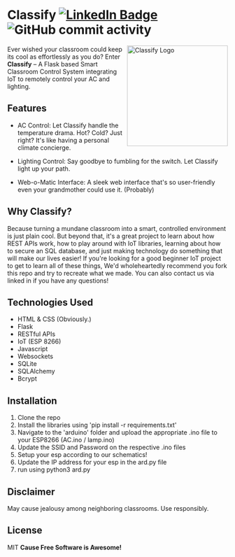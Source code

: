 # Classify  [![LinkedIn Badge](https://img.shields.io/badge/-Tamatimtam🍫-brown?logo=linkedin&style=flat-square&link=https%3A%2F%2Fwww.linkedin.com%2Fin%2Fpratamasiregarpnj)](https://www.linkedin.com/in/pratamasiregarpnj) ![GitHub commit activity](https://img.shields.io/github/commit-activity/t/Tamatimtam/PBL-01)

<img src="https://github.com/Tamatimtam/PBL-01/assets/121283167/a4ca314e-d2f7-4b5d-bbb4-84fcddd86f84" alt="Classify Logo" width="230" align="right"> </img>
Ever wished your classroom could keep its cool as effortlessly as you do? Enter **Classify** – A Flask based Smart Classroom Control System integrating IoT to remotely control your AC and lighting.

## Features
- AC Control: Let Classify handle the temperature drama. Hot? Cold? Just right? It's like having a personal climate concierge.

- Lighting Control: Say goodbye to fumbling for the switch. Let Classify light up your path.


- Web-o-Matic Interface: A sleek web interface that's so user-friendly even your grandmother could use it. (Probably)

## Why Classify?
Because turning a mundane classroom into a smart, controlled environment is just plain cool. But beyond that, it's a great project to learn about how REST APIs work, how to play around with IoT libraries, learning about how to secure an SQL database, and just making technology do something that will make our lives easier! If you're looking for a good beginner IoT project to get to learn all of these things, We'd wholeheartedly recommend you fork this repo and try to recreate what we made. You can also contact us via linked in if you have any questions!

## Technologies Used
- HTML & CSS (Obviously.)
- Flask
- RESTful APIs
- IoT (ESP 8266)
- Javascript
- Websockets
- SQLite
- SQLAlchemy
- Bcrypt

## Installation
1. Clone the repo
2. Install the libraries using 'pip install -r requirements.txt'
3. Navigate to the 'arduino' folder and upload the appropriate .ino file to your ESP8266 (AC.ino / lamp.ino)
4. Update the SSID and Password on the respective .ino files
5. Setup your esp according to our schematics!
6. Update the IP address for your esp in the ard.py file
7. run using python3 ard.py

## Disclaimer
May cause jealousy among neighboring classrooms. Use responsibly. 

## License
MIT
**Cause Free Software is Awesome!**

